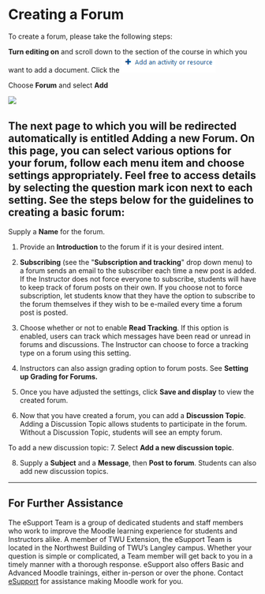 # Creating a Forum

To create a forum, please take the following steps:

**Turn editing on** and scroll down to the section of the course in which you want to add a document.
Click the ![](/assets/adding-documents-1.png)

Choose **Forum** and select **Add**

![](/assets/assets/forum-1.png)

## The next page to which you will be redirected automatically is entitled **Adding a new Forum**. On this page, you can select various options for your forum, follow each menu item and choose settings appropriately. Feel free to access details by selecting the question mark icon next to each setting. See the steps below for the guidelines to creating a basic forum:

Supply a **Name** for the forum.

1. Provide an **Introduction** to the forum if it is your desired intent.

2. **Subscribing** \(see the "**Subscription and tracking**" drop down menu\) to a forum sends an email to the subscriber each time a new post is added. If the Instructor does not force everyone to subscribe, students will have to keep track of forum posts on their own. If you choose not to force subscription, let students know that they have the option to subscribe to the forum themselves if they wish to be e-mailed every time a forum post is posted.

3. Choose whether or not to enable **Read Tracking**. If this option is enabled, users can track which messages have been read or unread in forums and discussions. The Instructor can choose to force a tracking type on a forum using this setting.

4. Instructors can also assign grading option to forum posts.  See **Setting up Grading for Forums.**

5. Once you have adjusted the settings, click **Save and display** to view the created forum.

6. Now that you have created a forum, you can add a **Discussion Topic**. Adding a Discussion Topic allows students to participate in the forum. Without a Discussion Topic, students will see an empty forum.

To add a new discussion topic:
7. Select **Add a new discussion topic**.

8. Supply a **Subject** and a **Message**, then **Post to forum**. Students can also add new discussion topics.

______________________________________________________________________________________________________
## For Further Assistance

The eSupport Team is a group of dedicated students and staff members who work to improve the Moodle learning experience for students and Instructors alike. A member of TWU Extension, the eSupport Team is located in the Northwest Building of TWU’s Langley campus. Whether your question is simple or complicated, a Team member will get back to you in a timely manner with a thorough response. eSupport also offers Basic and Advanced Moodle trainings, either in-person or over the phone. Contact [eSupport](https://trinitywestern.teamdynamix.com/TDClient/Requests/ServiceDet?ID=16141) for assistance making Moodle work for you.
